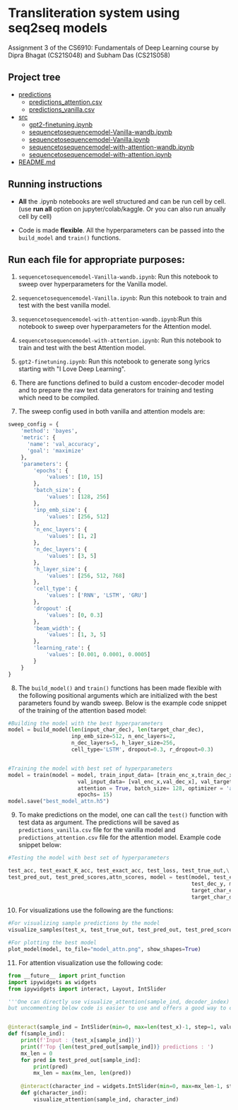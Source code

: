 # Transliteration system using seq2seq models
Assignment 3 of the CS6910: Fundamentals of Deep Learning course by Dipra Bhagat (CS21S048) and Subham Das (CS21S058)


## Project tree
 * [predictions](./predictions)
   * [predictions_attention.csv](./predictions/predictions_attention.csv)
   * [predictions_vanilla.csv](./predictions/[predictions_vanilla.csv)
 * [src](./src)
   * [gpt2-finetuning.ipynb](./src/gpt2-finetuning.ipynb)
   * [sequencetosequencemodel-Vanilla-wandb.ipynb](./src/sequencetosequencemodel-Vanilla-wandb.ipynb)
   * [sequencetosequencemodel-Vanilla.ipynb](./src/sequencetosequencemodel-Vanilla.ipynb)
   * [sequencetosequencemodel-with-attention-wandb.ipynb](./src/sequencetosequencemodel-with-attention-wandb.ipynb)
   * [sequencetosequencemodel-with-attention.ipynb](./src/sequencetosequencemodel-with-attention.ipynb)
 * [README.md](./README.md)

## Running instructions

* **All** the .ipynb notebooks are well structured and can be run cell by cell. (use **run all** option on jupyter/colab/kaggle. Or you can also run anually cell by cell)

* Code is made **flexible**. All the hyperparameters can be passed into the ```build_model``` and ```train()``` functions.



## Run each file for appropriate purposes:

1. ```sequencetosequencemodel-Vanilla-wandb.ipynb```: Run this notebook to sweep over hyperparameters for the Vanilla model.

2. ```sequencetosequencemodel-Vanilla.ipynb```: Run this notebook to train and test with the best vanilla model.

3. ```sequencetosequencemodel-with-attention-wandb.ipynb```:Run this notebook to sweep over hyperparameters for the Attention model.

4. ```sequencetosequencemodel-with-attention.ipynb```: Run this notebook to train and test with the best Attention model.

5. ```gpt2-finetuning.ipynb```: Run this notebook to generate song lyrics starting with "I Love Deep Learning".

6. There are functions defined to build a custom encoder-decoder model and to prepare the raw text data generators for training and testing which need to be compiled.

7. The sweep config used in both vanilla and attention models are:

```python
sweep_config = {
    'method': 'bayes',            
    'metric': {
      'name': 'val_accuracy',
      'goal': 'maximize'   
    },
    'parameters': {
        'epochs': {
            'values': [10, 15]
        },
        'batch_size': {
            'values': [128, 256]
        },
        'inp_emb_size': {
            'values': [256, 512]
        },
        'n_enc_layers': {
            'values': [1, 2]
        },
        'n_dec_layers': {
            'values': [3, 5]
        },
        'h_layer_size': {
            'values': [256, 512, 768]
        },
        'cell_type': {
            'values': ['RNN', 'LSTM', 'GRU']
        },
        'dropout' :{
            'values': [0, 0.3]
        },
        'beam_width': {
            'values': [1, 3, 5]
        },
        'learning_rate': {
            'values': [0.001, 0.0001, 0.0005]
        }
    }
}
```

8. The ```build_model()``` and ```train()```  functions has been made flexible with the following positional arguments which are initialized with the best parameters found by wandb sweep. Below is the example code snippet of the training of the attention based model:


```python
#Building the model with the best hyperparameters
model = build_model(len(input_char_dec), len(target_char_dec), 
                    inp_emb_size=512, n_enc_layers=2, 
                    n_dec_layers=5, h_layer_size=256, 
                    cell_type='LSTM', dropout=0.3, r_dropout=0.3)


#Training the model with best set of hyperparameters
model = train(model = model, train_input_data= [train_enc_x,train_dec_x], train_target_data= train_dec_y, 
                      val_input_data= [val_enc_x,val_dec_x], val_target_data= val_dec_y, beam_width= 5,
                      attention = True, batch_size= 128, optimizer = 'adam', learning_rate= 0.001, 
                      epochs= 15)
model.save("best_model_attn.h5")
```

9. To make predictions on the model, one can call the ```test()``` function with test data as argument. The predictions will be saved as  ```predictions_vanilla.csv``` file for the vanilla model and ```predictions_attention.csv``` file for the attention model. Example code snippet below:

```python
#Testing the model with best set of hyperparameters

test_acc, test_exact_K_acc, test_exact_acc, test_loss, test_true_out,\
test_pred_out, test_pred_scores,attn_scores, model = test(model, test_enc_x, 
                                                          test_dec_y, max_decoder_seq_length, 
                                                          target_char_enc, 
                                                          target_char_dec, test_x)
```

10. For visualizations use the following are the functions:
```python
#For visualizing sample predictions by the model
visualize_samples(test_x, test_true_out, test_pred_out, test_pred_scores)

#For plotting the best model
plot_model(model, to_file="model_attn.png", show_shapes=True)
```

11. For attention visualization use the following code:
```python
from __future__ import print_function
import ipywidgets as widgets
from ipywidgets import interact, Layout, IntSlider

'''One can directly use visualize_attention(sample_ind, decoder_index) to get the result if interaction isn't needed, 
but uncommenting below code is easier to use and offers a good way to choose the sample index and decoder index, and seeing the attention for K decoder predictons'''


@interact(sample_ind = IntSlider(min=0, max=len(test_x)-1, step=1, value=10, layout=Layout(width='800px')))
def f(sample_ind):
    print(f'Input : {test_x[sample_ind]}')
    print(f'Top {len(test_pred_out[sample_ind])} predictions : ')
    mx_len = 0
    for pred in test_pred_out[sample_ind]:
        print(pred)
        mx_len = max(mx_len, len(pred))
    
    @interact(character_ind = widgets.IntSlider(min=0, max=mx_len-1, step=1, value=0))
    def g(character_ind):
        visualize_attention(sample_ind, character_ind)
```

